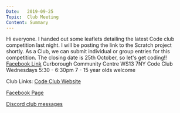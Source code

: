 ```yaml
---
Date:   2019-09-25
Topic:  Club Meeting
Content: Summary
---
```

Hi everyone. I handed out some leaflets detailing the latest Code club competition last night. I will be posting the link to the Scratch project shortly. As a Club, we can submit individual or group entries for this competition. The closing date is 25th October, so let's get coding!!
[Facebook Link](https://www.facebook.com/1481985248595237/posts/2273255982801489/)
Curborough Community Centre
WS13 7NY
Code Club
Wednesdays 5:30 - 6:30pm
7 - 15 year olds welcome

Club Links:
[Code Club Website](https://lichfield-code-club.github.io/)

[Facebook Page](https://www.facebook.com/LichfieldCoders)

[Discord club messages](https://discord.gg/szz6xGK)
